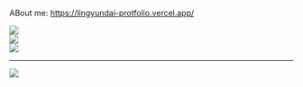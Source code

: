 
ABout me: 
https://lingyundai-protfolio.vercel.app/

![](https://github-readme-stats.vercel.app/api?username=lingyundai&theme=nord&hide_border=true&include_all_commits=true&count_private=true)<br/>
![](https://github-readme-stats.vercel.app/api/top-langs/?username=lingyundai&theme=nord&hide_border=true&include_all_commits=true&count_private=true&layout=compact)<br/>
![](https://quotes-github-readme.vercel.app/api?type=horizontal&theme=dark)<br/>

---
[![](https://visitcount.itsvg.in/api?id=lingyundai&icon=0&color=1)](https://visitcount.itsvg.in)

